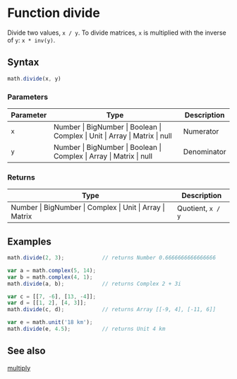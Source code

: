 # Function divide

Divide two values, `x / y`.
To divide matrices, `x` is multiplied with the inverse of `y`: `x * inv(y)`.


## Syntax

```js
math.divide(x, y)
```

### Parameters

Parameter | Type | Description
--------- | ---- | -----------
`x` | Number &#124; BigNumber &#124; Boolean &#124; Complex &#124; Unit &#124; Array &#124; Matrix &#124; null | Numerator
`y` | Number &#124; BigNumber &#124; Boolean &#124; Complex &#124; Array &#124; Matrix &#124; null | Denominator

### Returns

Type | Description
---- | -----------
Number &#124; BigNumber &#124; Complex &#124; Unit &#124; Array &#124; Matrix | Quotient, `x / y`


## Examples

```js
math.divide(2, 3);            // returns Number 0.6666666666666666

var a = math.complex(5, 14);
var b = math.complex(4, 1);
math.divide(a, b);            // returns Complex 2 + 3i

var c = [[7, -6], [13, -4]];
var d = [[1, 2], [4, 3]];
math.divide(c, d);            // returns Array [[-9, 4], [-11, 6]]

var e = math.unit('18 km');
math.divide(e, 4.5);          // returns Unit 4 km
```


## See also

[multiply](multiply.md)


<!-- Note: This file is automatically generated from source code comments. Changes made in this file will be overridden. -->
